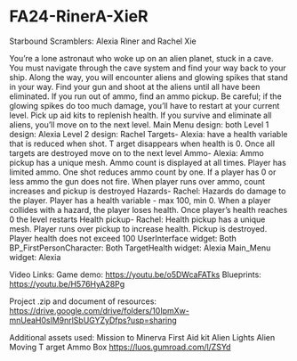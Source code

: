 # FA24-RinerA-XieR

Starbound Scramblers: Alexia Riner and Rachel Xie

You’re a lone astronaut who woke up on an alien planet, stuck in a cave. You must navigate
through the cave system and find your way back to your ship. Along the way, you will encounter
aliens and glowing spikes that stand in your way. Find your gun and shoot at the aliens until all
have been eliminated. If you run out of ammo, find an ammo pickup. Be careful; if the glowing
spikes do too much damage, you’ll have to restart at your current level. Pick up aid kits to
replenish health. If you survive and eliminate all aliens, you’ll move on to the next level.
Main Menu design: both
Level 1 design: Alexia
Level 2 design: Rachel
Targets- Alexia: have a health variable that is reduced when shot. T arget disappears when
health is 0. Once all targets are destroyed move on to the next level
Ammo- Alexia: Ammo pickup has a unique mesh. Ammo count is displayed at all times. Player
has limited ammo. One shot reduces ammo count by one. If a player has 0 or less ammo the
gun does not fire. When player runs over ammo, count increases and pickup is destroyed
Hazards- Rachel: Hazards do damage to the player. Player has a health variable - max 100,
min 0. When a player collides with a hazard, the player loses health. Once player’s health
reaches 0 the level restarts
Health pickup- Rachel: Health pickup has a unique mesh. Player runs over pickup to increase
health. Pickup is destroyed. Player health does not exceed 100
UserInterface widget: Both
BP_FirstPersonCharacter: Both
TargetHealth widget: Alexia
Main_Menu widget: Alexia

Video Links:
Game demo: https://youtu.be/o5DWcaFATks
Blueprints: https://youtu.be/H576HyA28Pg

Project .zip and document of resources:
https://drive.google.com/drive/folders/10IpmXw-mnUeaH0slM9nrlSbUGYZyDfps?usp=sharing

Additional assets used:
Mission to Minerva
First Aid kit
Alien Lights
Alien Moving T arget
Ammo Box
https://luos.gumroad.com/l/ZSYd
